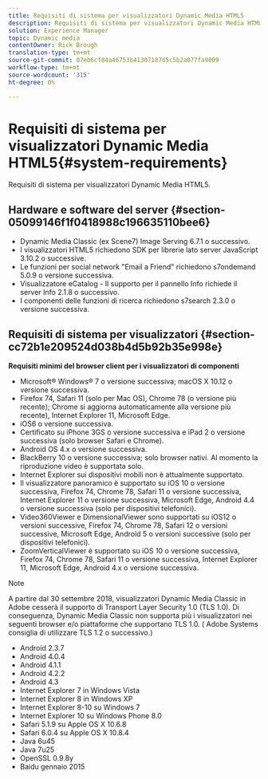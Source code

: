 ```yaml
---
title: Requisiti di sistema per visualizzatori Dynamic Media HTML5
description: Requisiti di sistema per visualizzatori Dynamic Media HTML5.
solution: Experience Manager
topic: Dynamic media
contentOwner: Rick Brough
translation-type: tm+mt
source-git-commit: 07eb6cf84a46753b41307187d5c5b2a077fa9009
workflow-type: tm+mt
source-wordcount: '315'
ht-degree: 0%

---
```



# Requisiti di sistema per visualizzatori Dynamic Media HTML5{#system-requirements}

Requisiti di sistema per visualizzatori Dynamic Media HTML5.

<!-- Updated January 13, 2021 from https://wiki.corp.adobe.com/pages/viewpage.action?spaceKey=scene7qa&title=s7Viewers%2C+S7SDK%2C+S7OnDemand+Release+Notes - Contact is Sasha -->

## Hardware e software del server {#section-05099146f1f0418988c196635110bee6}

* Dynamic Media Classic (ex Scene7) Image Serving 6.7.1 o successivo.
* I visualizzatori HTML5 richiedono SDK per librerie lato server JavaScript 3.10.2 o successive.
* Le funzioni per social network &quot;Email a Friend&quot; richiedono s7ondemand 5.0.9 o versione successiva.
* Visualizzatore eCatalog - Il supporto per il pannello Info richiede il server Info 2.1.8 o successivo.
* I componenti delle funzioni di ricerca richiedono s7search 2.3.0 o versione successiva.

## Requisiti di sistema per visualizzatori {#section-cc72b1e209524d038b4d5b92b35e998e}

**Requisiti minimi del browser client per i visualizzatori di componenti**

* Microsoft® Windows® 7 o versione successiva; macOS X 10.12 o versione successiva.
* Firefox 74, Safari 11 (solo per Mac OS), Chrome 78 (o versione più recente); Chrome si aggiorna automaticamente alla versione più recente), Internet Explorer 11, Microsoft Edge.
* iOS6 o versione successiva.
* Certificato su iPhone 3GS o versione successiva e iPad 2 o versione successiva (solo browser Safari e Chrome).
* Android OS 4.x o versione successiva.
* BlackBerry 10 o versione successiva; solo browser nativi. Al momento la riproduzione video è supportata solo.
* Internet Explorer sui dispositivi mobili non è attualmente supportato.
* Il visualizzatore panoramico è supportato su iOS 10 o versione successiva, Firefox 74, Chrome 78, Safari 11 o versione successiva, Internet Explorer 11 o versione successiva, Microsoft Edge, Android 4.4 o versione successiva (solo per dispositivi telefonici).
* Video360Viewer e DimensionalViewer sono supportati su iOS12 o versioni successive, Firefox 74, Chrome 78, Safari 12 o versioni successive, Microsoft Edge, Android 5 o versioni successive (solo per dispositivi telefonici).
* ZoomVerticalViewer è supportato su iOS 10 o versione successiva, Firefox 74, Chrome 78, Safari 11 o versione successiva, Internet Explorer 11, Microsoft Edge, Android 4.x o versione successiva.

>[!NOTE]
>
>A partire dal 30 settembre 2018,  visualizzatori Dynamic Media Classic in Adobe cesserà il supporto di Transport Layer Security 1.0 (TLS 1.0). Di conseguenza, Dynamic Media Classic non supporta più i visualizzatori nei seguenti browser e/o piattaforme che supportano TLS 1.0. ( Adobe Systems consiglia di utilizzare TLS 1.2 o successivo.)

* Android 2.3.7
* Android 4.0.4
* Android 4.1.1
* Android 4.2.2
* Android 4.3
* Internet Explorer 7 in Windows Vista
* Internet Explorer 8 in Windows XP
* Internet Explorer 8-10 su Windows 7
* Internet Explorer 10 su Windows Phone 8.0
* Safari 5.1.9 su Apple OS X 10.6.8
* Safari 6.0.4 su Apple OS X 10.8.4
* Java 6u45
* Java 7u25
* OpenSSL 0.9.8y
* Baidu gennaio 2015

<!-- 

>[!NOTE]
>
>FLASH VIEWERS END-OF-LIFE—Effective January 31, 2017, Adobe Scene7 Publishing System officially ended support for the Flash viewer platform. For more information about this important change, see the following FAQ website:

[https://docs.adobe.com/content/docs/en/aem/6-1/administer/integration/marketing-cloud/scene7/flash-eol.html](https://docs.adobe.com/content/docs/en/aem/6-1/administer/integration/marketing-cloud/scene7/flash-eol.html).  

-->
